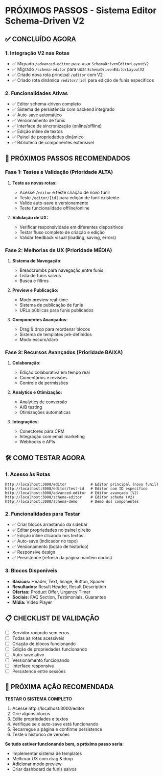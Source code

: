 # PRÓXIMOS PASSOS - Sistema Editor Schema-Driven V2

## ✅ CONCLUÍDO AGORA

### 1. Integração V2 nas Rotas
- ✅ Migrado `/advanced-editor` para usar `SchemaDrivenEditorLayoutV2`
- ✅ Migrado `/schema-editor` para usar `SchemaDrivenEditorLayoutV2`
- ✅ Criado nova rota principal `/editor` com V2
- ✅ Criado rota dinâmica `/editor/[id]` para edição de funis específicos

### 2. Funcionalidades Ativas
- ✅ Editor schema-driven completo
- ✅ Sistema de persistência com backend integrado
- ✅ Auto-save automático
- ✅ Versionamento de funis
- ✅ Interface de sincronização (online/offline)
- ✅ Edição inline de textos
- ✅ Painel de propriedades dinâmico
- ✅ Biblioteca de componentes extensível

## 🚀 PRÓXIMOS PASSOS RECOMENDADOS

### Fase 1: Testes e Validação (Prioridade ALTA)
1. **Teste as novas rotas:**
   - Acesse `/editor` e teste criação de novo funil
   - Teste `/editor/[id]` para edição de funil existente
   - Valide auto-save e versionamento
   - Teste funcionalidade offline/online

2. **Validação de UX:**
   - Verificar responsividade em diferentes dispositivos
   - Testar fluxo completo de criação e edição
   - Validar feedback visual (loading, saving, errors)

### Fase 2: Melhorias de UX (Prioridade MÉDIA)
1. **Sistema de Navegação:**
   - Breadcrumbs para navegação entre funis
   - Lista de funis salvos
   - Busca e filtros

2. **Preview e Publicação:**
   - Modo preview real-time
   - Sistema de publicação de funis
   - URLs públicas para funis publicados

3. **Componentes Avançados:**
   - Drag & drop para reordenar blocos
   - Sistema de templates pré-definidos
   - Modo escuro/claro

### Fase 3: Recursos Avançados (Prioridade BAIXA)
1. **Colaboração:**
   - Edição colaborativa em tempo real
   - Comentários e revisões
   - Controle de permissões

2. **Analytics e Otimização:**
   - Analytics de conversão
   - A/B testing
   - Otimizações automáticas

3. **Integrações:**
   - Conectores para CRM
   - Integração com email marketing
   - Webhooks e APIs

## 🛠️ COMO TESTAR AGORA

### 1. Acesso às Rotas
```
http://localhost:3000/editor           # Editor principal (novo funil)
http://localhost:3000/editor/test-id   # Editor com ID específico
http://localhost:3000/advanced-editor  # Editor avançado (V2)
http://localhost:3000/schema-editor    # Editor schema (V2)
http://localhost:3000/schema-demo      # Demo dos componentes
```

### 2. Funcionalidades para Testar
- ✅ Criar blocos arrastando da sidebar
- ✅ Editar propriedades no painel direito
- ✅ Edição inline clicando nos textos
- ✅ Auto-save (indicador no topo)
- ✅ Versionamento (botão de histórico)
- ✅ Responsive design
- ✅ Persistence (refresh da página mantém dados)

### 3. Blocos Disponíveis
- **Básicos:** Header, Text, Image, Button, Spacer
- **Resultados:** Result Header, Result Description
- **Ofertas:** Product Offer, Urgency Timer
- **Sociais:** FAQ Section, Testimonials, Guarantee
- **Mídia:** Video Player

## 📋 CHECKLIST DE VALIDAÇÃO

- [ ] Servidor rodando sem erros
- [ ] Todas as rotas acessíveis
- [ ] Criação de blocos funcionando
- [ ] Edição de propriedades funcionando
- [ ] Auto-save ativo
- [ ] Versionamento funcionando
- [ ] Interface responsiva
- [ ] Persistence entre sessões

## 🎯 PRÓXIMA AÇÃO RECOMENDADA

**TESTAR O SISTEMA COMPLETO**
1. Acesse http://localhost:3000/editor
2. Crie alguns blocos
3. Edite propriedades e textos
4. Verifique se o auto-save está funcionando
5. Recarregue a página e confirme persistence
6. Teste o histórico de versões

**Se tudo estiver funcionando bem, o próximo passo seria:**
- Implementar sistema de templates
- Melhorar UX com drag & drop
- Adicionar modo preview
- Criar dashboard de funis salvos
